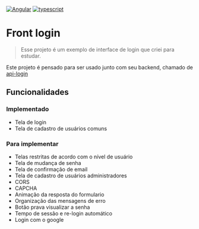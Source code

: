 [![Angular](https://img.shields.io/badge/angular-%23DD0031.svg?style=for-the-badge&logo=angular&logoColor=white)](https://angular.dev/)
[![typescript](https://img.shields.io/badge/typescript-3178C6?style=for-the-badge&logo=typescript&logoColor=white)](https://www.typescriptlang.org)

# Front login

> Esse projeto é um exemplo de interface de login que criei para estudar.

Este projeto é pensado para ser usado junto com seu backend, chamado de [api-login](https://github.com/caruazu/api-login)

## Funcionalidades

### Implementado

- Tela de login
- Tela de cadastro de usuários comuns

### Para implementar

- Telas restritas de acordo com o nível de usuário
- Tela de mudança de senha
- Tela de confirmação de email
- Tela de cadastro de usuários administradores
- CORS
- CAPCHA
- Animação da resposta do formulario
- Organização das mensagens de erro
- Botão prava visualizar a senha
- Tempo de sessão e re-login automático
- Login com o google

